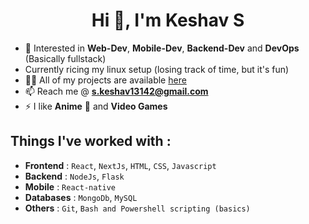 <h1 align="center">Hi 👋, I'm Keshav S</h1>

- 🚀 Interested in **Web-Dev**, **Mobile-Dev**, **Backend-Dev** and **DevOps** (Basically fullstack)
- Currently ricing my linux setup (losing track of time, but it's fun)
- 👨‍💻 All of my projects are available <a href="https://github.com/Keshav13142?tab=repositories"
    target="_blank">here</a>
- 📫 Reach me @ **s.keshav13142@gmail.com**
- ⚡ I like **Anime** 🤖 and **Video Games**

## Things I've worked with :

- **Frontend** : `React`, `NextJs`, `HTML`, `CSS`, `Javascript`
- **Backend**  : `NodeJs`, `Flask`
- **Mobile** : `React-native`
- **Databases** : `MongoDb`, `MySQL`
- **Others** : `Git`, `Bash and Powershell scripting (basics)`

<!--- ![](https://github-profile-summary-cards.vercel.app/api/cards/profile-details?username=keshav13142&theme=github_dark)
// ![](https://github-readme-stats.vercel.app/api/top-langs/?username=keshav13142&layout=compact&theme=dark)

// Catpuccin themes stats
// ![mocha user preview](https://github-readme-stats.vercel.app/api?username=keshav13142&show_icons=true&bg_color=1e1e2e&text_color=cdd6f4&icon_color=cba6f7&title_color=94e2d5)
// ![mocha repo preview](https://github-readme-stats.vercel.app/api/pin/?username=keshav&repo=.dotfiles&bg_color=1e1e2e&text_color=cdd6f4&icon_color=cba6f7&title_color=94e2d5) -->
